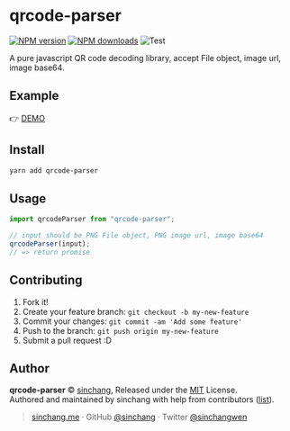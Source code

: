 # qrcode-parser

[![NPM version](https://img.shields.io/npm/v/qrcode-parser.svg?style=flat)](https://npmjs.com/package/qrcode-parser) [![NPM downloads](https://img.shields.io/npm/dm/qrcode-parser.svg?style=flat)](https://npmjs.com/package/qrcode-parser) ![Test](https://github.com/sinchang//qrcode-parser/actions/workflows/playwright.yml/badge.svg)

A pure javascript QR code decoding library, accept File object, image url, image base64.

## Example

👉 [DEMO](https://qrcode-parser.netlify.com)

## Install

```bash
yarn add qrcode-parser
```

## Usage

```js
import qrcodeParser from "qrcode-parser";

// input should be PNG File object, PNG image url, image base64
qrcodeParser(input);
// => return promise
```

## Contributing

1.  Fork it!
2.  Create your feature branch: `git checkout -b my-new-feature`
3.  Commit your changes: `git commit -am 'Add some feature'`
4.  Push to the branch: `git push origin my-new-feature`
5.  Submit a pull request :D

## Author

**qrcode-parser** © [sinchang](https://github.com/sinchang), Released under the [MIT](./LICENSE) License.<br>
Authored and maintained by sinchang with help from contributors ([list](https://github.com/sinchang/qrcode-parser/contributors)).

> [sinchang.me](https://sinchang.me) · GitHub [@sinchang](https://github.com/sinchang) · Twitter [@sinchangwen](https://twitter.com/sinchangwen)
